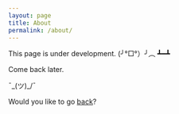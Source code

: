 ```yaml
---
layout: page
title: About
permalink: /about/
---
```


This page is under development. 
(╯°□°）╯︵ ┻━┻

Come back later. 

¯\_(ツ)_/¯ 

Would you like to go [back](http://troop423.github.io/)?
